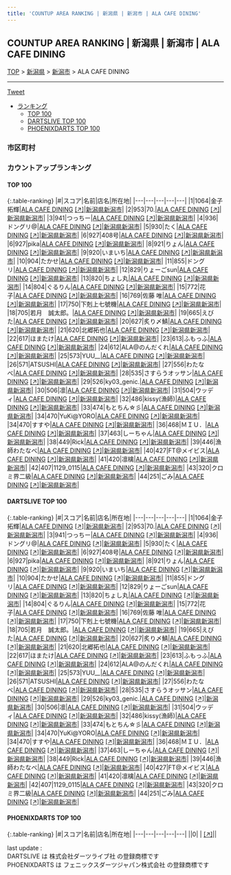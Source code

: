 ```yaml
---
title: 'COUNTUP AREA RANKING | 新潟県 | 新潟市 | ALA CAFE DINING'
---
```

## COUNTUP AREA RANKING | 新潟県 | 新潟市 | ALA CAFE DINING

[TOP](/darts/rank/) > [新潟県](/darts/rank/新潟県/) > [新潟市](/darts/rank/新潟県/新潟市/) > ALA CAFE DINING

___

<a href="https://twitter.com/share?ref_src=twsrc%5Etfw" data-text="COUNTUP AREA RANKING | 新潟県新潟市ALA CAFE DINING" class="twitter-share-button" data-hashtags="DARTSLIVE,PHOENIXDARTS,darts,ダーツ" data-show-count="false">Tweet</a>

* [ランキング](#カウントアップランキング)
    * [TOP 100](#top-100)
    * [DARTSLIVE TOP 100](#dartslive-top-100)
    * [PHOENIXDARTS TOP 100](#phoenixdarts-top-100)

### 市区町村

<ul>

</ul>

### カウントアップランキング

#### TOP 100



{:.table-ranking}
|#|スコア|名前|店名|所在地|
|---|---|---|---|---|
|1|1064|<span class="rank-name-dl">金子 拓輝</span>|<a href="/darts/rank/shops/6cf77b506a1589e9790ab824ce8730e5.html">ALA CAFE DINING</a> <a href="https://search.dartslive.com/jp/shop/6cf77b506a1589e9790ab824ce8730e5">[↗]</a>|<a href="/darts/rank/新潟県/新潟市">新潟県新潟市</a>|
|2|953|<span class="rank-name-dl">70.</span>|<a href="/darts/rank/shops/6cf77b506a1589e9790ab824ce8730e5.html">ALA CAFE DINING</a> <a href="https://search.dartslive.com/jp/shop/6cf77b506a1589e9790ab824ce8730e5">[↗]</a>|<a href="/darts/rank/新潟県/新潟市">新潟県新潟市</a>|
|3|941|<span class="rank-name-dl">つっちー</span>|<a href="/darts/rank/shops/6cf77b506a1589e9790ab824ce8730e5.html">ALA CAFE DINING</a> <a href="https://search.dartslive.com/jp/shop/6cf77b506a1589e9790ab824ce8730e5">[↗]</a>|<a href="/darts/rank/新潟県/新潟市">新潟県新潟市</a>|
|4|936|<span class="rank-name-dl">ドングリ@</span>|<a href="/darts/rank/shops/6cf77b506a1589e9790ab824ce8730e5.html">ALA CAFE DINING</a> <a href="https://search.dartslive.com/jp/shop/6cf77b506a1589e9790ab824ce8730e5">[↗]</a>|<a href="/darts/rank/新潟県/新潟市">新潟県新潟市</a>|
|5|930|<span class="rank-name-dl">たく</span>|<a href="/darts/rank/shops/6cf77b506a1589e9790ab824ce8730e5.html">ALA CAFE DINING</a> <a href="https://search.dartslive.com/jp/shop/6cf77b506a1589e9790ab824ce8730e5">[↗]</a>|<a href="/darts/rank/新潟県/新潟市">新潟県新潟市</a>|
|6|927|<span class="rank-name-dl">408号</span>|<a href="/darts/rank/shops/6cf77b506a1589e9790ab824ce8730e5.html">ALA CAFE DINING</a> <a href="https://search.dartslive.com/jp/shop/6cf77b506a1589e9790ab824ce8730e5">[↗]</a>|<a href="/darts/rank/新潟県/新潟市">新潟県新潟市</a>|
|6|927|<span class="rank-name-dl">pika</span>|<a href="/darts/rank/shops/6cf77b506a1589e9790ab824ce8730e5.html">ALA CAFE DINING</a> <a href="https://search.dartslive.com/jp/shop/6cf77b506a1589e9790ab824ce8730e5">[↗]</a>|<a href="/darts/rank/新潟県/新潟市">新潟県新潟市</a>|
|8|921|<span class="rank-name-dl">りょん</span>|<a href="/darts/rank/shops/6cf77b506a1589e9790ab824ce8730e5.html">ALA CAFE DINING</a> <a href="https://search.dartslive.com/jp/shop/6cf77b506a1589e9790ab824ce8730e5">[↗]</a>|<a href="/darts/rank/新潟県/新潟市">新潟県新潟市</a>|
|9|920|<span class="rank-name-dl">いまいち</span>|<a href="/darts/rank/shops/6cf77b506a1589e9790ab824ce8730e5.html">ALA CAFE DINING</a> <a href="https://search.dartslive.com/jp/shop/6cf77b506a1589e9790ab824ce8730e5">[↗]</a>|<a href="/darts/rank/新潟県/新潟市">新潟県新潟市</a>|
|10|904|<span class="rank-name-dl">たかせ</span>|<a href="/darts/rank/shops/6cf77b506a1589e9790ab824ce8730e5.html">ALA CAFE DINING</a> <a href="https://search.dartslive.com/jp/shop/6cf77b506a1589e9790ab824ce8730e5">[↗]</a>|<a href="/darts/rank/新潟県/新潟市">新潟県新潟市</a>|
|11|855|<span class="rank-name-dl">ドングリ</span>|<a href="/darts/rank/shops/6cf77b506a1589e9790ab824ce8730e5.html">ALA CAFE DINING</a> <a href="https://search.dartslive.com/jp/shop/6cf77b506a1589e9790ab824ce8730e5">[↗]</a>|<a href="/darts/rank/新潟県/新潟市">新潟県新潟市</a>|
|12|829|<span class="rank-name-dl">りょーごsun</span>|<a href="/darts/rank/shops/6cf77b506a1589e9790ab824ce8730e5.html">ALA CAFE DINING</a> <a href="https://search.dartslive.com/jp/shop/6cf77b506a1589e9790ab824ce8730e5">[↗]</a>|<a href="/darts/rank/新潟県/新潟市">新潟県新潟市</a>|
|13|820|<span class="rank-name-dl">ちょし丸</span>|<a href="/darts/rank/shops/6cf77b506a1589e9790ab824ce8730e5.html">ALA CAFE DINING</a> <a href="https://search.dartslive.com/jp/shop/6cf77b506a1589e9790ab824ce8730e5">[↗]</a>|<a href="/darts/rank/新潟県/新潟市">新潟県新潟市</a>|
|14|804|<span class="rank-name-dl">ぐるりん</span>|<a href="/darts/rank/shops/6cf77b506a1589e9790ab824ce8730e5.html">ALA CAFE DINING</a> <a href="https://search.dartslive.com/jp/shop/6cf77b506a1589e9790ab824ce8730e5">[↗]</a>|<a href="/darts/rank/新潟県/新潟市">新潟県新潟市</a>|
|15|772|<span class="rank-name-dl">花子</span>|<a href="/darts/rank/shops/6cf77b506a1589e9790ab824ce8730e5.html">ALA CAFE DINING</a> <a href="https://search.dartslive.com/jp/shop/6cf77b506a1589e9790ab824ce8730e5">[↗]</a>|<a href="/darts/rank/新潟県/新潟市">新潟県新潟市</a>|
|16|769|<span class="rank-name-dl">佐藤 唯</span>|<a href="/darts/rank/shops/6cf77b506a1589e9790ab824ce8730e5.html">ALA CAFE DINING</a> <a href="https://search.dartslive.com/jp/shop/6cf77b506a1589e9790ab824ce8730e5">[↗]</a>|<a href="/darts/rank/新潟県/新潟市">新潟県新潟市</a>|
|17|750|<span class="rank-name-dl">下剋上七號機</span>|<a href="/darts/rank/shops/6cf77b506a1589e9790ab824ce8730e5.html">ALA CAFE DINING</a> <a href="https://search.dartslive.com/jp/shop/6cf77b506a1589e9790ab824ce8730e5">[↗]</a>|<a href="/darts/rank/新潟県/新潟市">新潟県新潟市</a>|
|18|705|<span class="rank-name-dl">若月　誠太郎。</span>|<a href="/darts/rank/shops/6cf77b506a1589e9790ab824ce8730e5.html">ALA CAFE DINING</a> <a href="https://search.dartslive.com/jp/shop/6cf77b506a1589e9790ab824ce8730e5">[↗]</a>|<a href="/darts/rank/新潟県/新潟市">新潟県新潟市</a>|
|19|665|<span class="rank-name-dl">えびた</span>|<a href="/darts/rank/shops/6cf77b506a1589e9790ab824ce8730e5.html">ALA CAFE DINING</a> <a href="https://search.dartslive.com/jp/shop/6cf77b506a1589e9790ab824ce8730e5">[↗]</a>|<a href="/darts/rank/新潟県/新潟市">新潟県新潟市</a>|
|20|627|<span class="rank-name-dl">炙り〆鯖</span>|<a href="/darts/rank/shops/6cf77b506a1589e9790ab824ce8730e5.html">ALA CAFE DINING</a> <a href="https://search.dartslive.com/jp/shop/6cf77b506a1589e9790ab824ce8730e5">[↗]</a>|<a href="/darts/rank/新潟県/新潟市">新潟県新潟市</a>|
|21|620|<span class="rank-name-dl">北郷拓也</span>|<a href="/darts/rank/shops/6cf77b506a1589e9790ab824ce8730e5.html">ALA CAFE DINING</a> <a href="https://search.dartslive.com/jp/shop/6cf77b506a1589e9790ab824ce8730e5">[↗]</a>|<a href="/darts/rank/新潟県/新潟市">新潟県新潟市</a>|
|22|617|<span class="rank-name-dl">ほまたけ</span>|<a href="/darts/rank/shops/6cf77b506a1589e9790ab824ce8730e5.html">ALA CAFE DINING</a> <a href="https://search.dartslive.com/jp/shop/6cf77b506a1589e9790ab824ce8730e5">[↗]</a>|<a href="/darts/rank/新潟県/新潟市">新潟県新潟市</a>|
|23|613|<span class="rank-name-dl">ふもっふ</span>|<a href="/darts/rank/shops/6cf77b506a1589e9790ab824ce8730e5.html">ALA CAFE DINING</a> <a href="https://search.dartslive.com/jp/shop/6cf77b506a1589e9790ab824ce8730e5">[↗]</a>|<a href="/darts/rank/新潟県/新潟市">新潟県新潟市</a>|
|24|612|<span class="rank-name-dl">ALA@のんだくれ</span>|<a href="/darts/rank/shops/6cf77b506a1589e9790ab824ce8730e5.html">ALA CAFE DINING</a> <a href="https://search.dartslive.com/jp/shop/6cf77b506a1589e9790ab824ce8730e5">[↗]</a>|<a href="/darts/rank/新潟県/新潟市">新潟県新潟市</a>|
|25|573|<span class="rank-name-dl">YUU__</span>|<a href="/darts/rank/shops/6cf77b506a1589e9790ab824ce8730e5.html">ALA CAFE DINING</a> <a href="https://search.dartslive.com/jp/shop/6cf77b506a1589e9790ab824ce8730e5">[↗]</a>|<a href="/darts/rank/新潟県/新潟市">新潟県新潟市</a>|
|26|571|<span class="rank-name-dl">ATSUSHI</span>|<a href="/darts/rank/shops/6cf77b506a1589e9790ab824ce8730e5.html">ALA CAFE DINING</a> <a href="https://search.dartslive.com/jp/shop/6cf77b506a1589e9790ab824ce8730e5">[↗]</a>|<a href="/darts/rank/新潟県/新潟市">新潟県新潟市</a>|
|27|556|<span class="rank-name-dl">わたなべ</span>|<a href="/darts/rank/shops/6cf77b506a1589e9790ab824ce8730e5.html">ALA CAFE DINING</a> <a href="https://search.dartslive.com/jp/shop/6cf77b506a1589e9790ab824ce8730e5">[↗]</a>|<a href="/darts/rank/新潟県/新潟市">新潟県新潟市</a>|
|28|535|<span class="rank-name-dl">さすらうオッサン</span>|<a href="/darts/rank/shops/6cf77b506a1589e9790ab824ce8730e5.html">ALA CAFE DINING</a> <a href="https://search.dartslive.com/jp/shop/6cf77b506a1589e9790ab824ce8730e5">[↗]</a>|<a href="/darts/rank/新潟県/新潟市">新潟県新潟市</a>|
|29|526|<span class="rank-name-dl">ky03_genic.</span>|<a href="/darts/rank/shops/6cf77b506a1589e9790ab824ce8730e5.html">ALA CAFE DINING</a> <a href="https://search.dartslive.com/jp/shop/6cf77b506a1589e9790ab824ce8730e5">[↗]</a>|<a href="/darts/rank/新潟県/新潟市">新潟県新潟市</a>|
|30|506|<span class="rank-name-dl">凛</span>|<a href="/darts/rank/shops/6cf77b506a1589e9790ab824ce8730e5.html">ALA CAFE DINING</a> <a href="https://search.dartslive.com/jp/shop/6cf77b506a1589e9790ab824ce8730e5">[↗]</a>|<a href="/darts/rank/新潟県/新潟市">新潟県新潟市</a>|
|31|504|<span class="rank-name-dl">ウッディ</span>|<a href="/darts/rank/shops/6cf77b506a1589e9790ab824ce8730e5.html">ALA CAFE DINING</a> <a href="https://search.dartslive.com/jp/shop/6cf77b506a1589e9790ab824ce8730e5">[↗]</a>|<a href="/darts/rank/新潟県/新潟市">新潟県新潟市</a>|
|32|486|<span class="rank-name-dl">kissy(漁師)</span>|<a href="/darts/rank/shops/6cf77b506a1589e9790ab824ce8730e5.html">ALA CAFE DINING</a> <a href="https://search.dartslive.com/jp/shop/6cf77b506a1589e9790ab824ce8730e5">[↗]</a>|<a href="/darts/rank/新潟県/新潟市">新潟県新潟市</a>|
|33|474|<span class="rank-name-dl">もとちん☆彡</span>|<a href="/darts/rank/shops/6cf77b506a1589e9790ab824ce8730e5.html">ALA CAFE DINING</a> <a href="https://search.dartslive.com/jp/shop/6cf77b506a1589e9790ab824ce8730e5">[↗]</a>|<a href="/darts/rank/新潟県/新潟市">新潟県新潟市</a>|
|34|470|<span class="rank-name-dl">YuKi@YORO</span>|<a href="/darts/rank/shops/6cf77b506a1589e9790ab824ce8730e5.html">ALA CAFE DINING</a> <a href="https://search.dartslive.com/jp/shop/6cf77b506a1589e9790ab824ce8730e5">[↗]</a>|<a href="/darts/rank/新潟県/新潟市">新潟県新潟市</a>|
|34|470|<span class="rank-name-dl">すすや</span>|<a href="/darts/rank/shops/6cf77b506a1589e9790ab824ce8730e5.html">ALA CAFE DINING</a> <a href="https://search.dartslive.com/jp/shop/6cf77b506a1589e9790ab824ce8730e5">[↗]</a>|<a href="/darts/rank/新潟県/新潟市">新潟県新潟市</a>|
|36|468|<span class="rank-name-dl">ＭＩＵ．</span>|<a href="/darts/rank/shops/6cf77b506a1589e9790ab824ce8730e5.html">ALA CAFE DINING</a> <a href="https://search.dartslive.com/jp/shop/6cf77b506a1589e9790ab824ce8730e5">[↗]</a>|<a href="/darts/rank/新潟県/新潟市">新潟県新潟市</a>|
|37|463|<span class="rank-name-dl">しーちゃん</span>|<a href="/darts/rank/shops/6cf77b506a1589e9790ab824ce8730e5.html">ALA CAFE DINING</a> <a href="https://search.dartslive.com/jp/shop/6cf77b506a1589e9790ab824ce8730e5">[↗]</a>|<a href="/darts/rank/新潟県/新潟市">新潟県新潟市</a>|
|38|449|<span class="rank-name-dl">Rick</span>|<a href="/darts/rank/shops/6cf77b506a1589e9790ab824ce8730e5.html">ALA CAFE DINING</a> <a href="https://search.dartslive.com/jp/shop/6cf77b506a1589e9790ab824ce8730e5">[↗]</a>|<a href="/darts/rank/新潟県/新潟市">新潟県新潟市</a>|
|39|446|<span class="rank-name-dl">漁師わたなべ</span>|<a href="/darts/rank/shops/6cf77b506a1589e9790ab824ce8730e5.html">ALA CAFE DINING</a> <a href="https://search.dartslive.com/jp/shop/6cf77b506a1589e9790ab824ce8730e5">[↗]</a>|<a href="/darts/rank/新潟県/新潟市">新潟県新潟市</a>|
|40|427|<span class="rank-name-dl">FT@メイビス</span>|<a href="/darts/rank/shops/6cf77b506a1589e9790ab824ce8730e5.html">ALA CAFE DINING</a> <a href="https://search.dartslive.com/jp/shop/6cf77b506a1589e9790ab824ce8730e5">[↗]</a>|<a href="/darts/rank/新潟県/新潟市">新潟県新潟市</a>|
|41|420|<span class="rank-name-dl">凛檎</span>|<a href="/darts/rank/shops/6cf77b506a1589e9790ab824ce8730e5.html">ALA CAFE DINING</a> <a href="https://search.dartslive.com/jp/shop/6cf77b506a1589e9790ab824ce8730e5">[↗]</a>|<a href="/darts/rank/新潟県/新潟市">新潟県新潟市</a>|
|42|407|<span class="rank-name-dl">1129_0115</span>|<a href="/darts/rank/shops/6cf77b506a1589e9790ab824ce8730e5.html">ALA CAFE DINING</a> <a href="https://search.dartslive.com/jp/shop/6cf77b506a1589e9790ab824ce8730e5">[↗]</a>|<a href="/darts/rank/新潟県/新潟市">新潟県新潟市</a>|
|43|320|<span class="rank-name-dl">クロミ界二級</span>|<a href="/darts/rank/shops/6cf77b506a1589e9790ab824ce8730e5.html">ALA CAFE DINING</a> <a href="https://search.dartslive.com/jp/shop/6cf77b506a1589e9790ab824ce8730e5">[↗]</a>|<a href="/darts/rank/新潟県/新潟市">新潟県新潟市</a>|
|44|251|<span class="rank-name-dl">ごみ</span>|<a href="/darts/rank/shops/6cf77b506a1589e9790ab824ce8730e5.html">ALA CAFE DINING</a> <a href="https://search.dartslive.com/jp/shop/6cf77b506a1589e9790ab824ce8730e5">[↗]</a>|<a href="/darts/rank/新潟県/新潟市">新潟県新潟市</a>|


#### DARTSLIVE TOP 100



{:.table-ranking}
|#|スコア|名前|店名|所在地|
|---|---|---|---|---|
|1|1064|<span class="rank-name-dl">金子 拓輝</span>|<a href="/darts/rank/shops/6cf77b506a1589e9790ab824ce8730e5.html">ALA CAFE DINING</a> <a href="https://search.dartslive.com/jp/shop/6cf77b506a1589e9790ab824ce8730e5">[↗]</a>|<a href="/darts/rank/新潟県/新潟市">新潟県新潟市</a>|
|2|953|<span class="rank-name-dl">70.</span>|<a href="/darts/rank/shops/6cf77b506a1589e9790ab824ce8730e5.html">ALA CAFE DINING</a> <a href="https://search.dartslive.com/jp/shop/6cf77b506a1589e9790ab824ce8730e5">[↗]</a>|<a href="/darts/rank/新潟県/新潟市">新潟県新潟市</a>|
|3|941|<span class="rank-name-dl">つっちー</span>|<a href="/darts/rank/shops/6cf77b506a1589e9790ab824ce8730e5.html">ALA CAFE DINING</a> <a href="https://search.dartslive.com/jp/shop/6cf77b506a1589e9790ab824ce8730e5">[↗]</a>|<a href="/darts/rank/新潟県/新潟市">新潟県新潟市</a>|
|4|936|<span class="rank-name-dl">ドングリ@</span>|<a href="/darts/rank/shops/6cf77b506a1589e9790ab824ce8730e5.html">ALA CAFE DINING</a> <a href="https://search.dartslive.com/jp/shop/6cf77b506a1589e9790ab824ce8730e5">[↗]</a>|<a href="/darts/rank/新潟県/新潟市">新潟県新潟市</a>|
|5|930|<span class="rank-name-dl">たく</span>|<a href="/darts/rank/shops/6cf77b506a1589e9790ab824ce8730e5.html">ALA CAFE DINING</a> <a href="https://search.dartslive.com/jp/shop/6cf77b506a1589e9790ab824ce8730e5">[↗]</a>|<a href="/darts/rank/新潟県/新潟市">新潟県新潟市</a>|
|6|927|<span class="rank-name-dl">408号</span>|<a href="/darts/rank/shops/6cf77b506a1589e9790ab824ce8730e5.html">ALA CAFE DINING</a> <a href="https://search.dartslive.com/jp/shop/6cf77b506a1589e9790ab824ce8730e5">[↗]</a>|<a href="/darts/rank/新潟県/新潟市">新潟県新潟市</a>|
|6|927|<span class="rank-name-dl">pika</span>|<a href="/darts/rank/shops/6cf77b506a1589e9790ab824ce8730e5.html">ALA CAFE DINING</a> <a href="https://search.dartslive.com/jp/shop/6cf77b506a1589e9790ab824ce8730e5">[↗]</a>|<a href="/darts/rank/新潟県/新潟市">新潟県新潟市</a>|
|8|921|<span class="rank-name-dl">りょん</span>|<a href="/darts/rank/shops/6cf77b506a1589e9790ab824ce8730e5.html">ALA CAFE DINING</a> <a href="https://search.dartslive.com/jp/shop/6cf77b506a1589e9790ab824ce8730e5">[↗]</a>|<a href="/darts/rank/新潟県/新潟市">新潟県新潟市</a>|
|9|920|<span class="rank-name-dl">いまいち</span>|<a href="/darts/rank/shops/6cf77b506a1589e9790ab824ce8730e5.html">ALA CAFE DINING</a> <a href="https://search.dartslive.com/jp/shop/6cf77b506a1589e9790ab824ce8730e5">[↗]</a>|<a href="/darts/rank/新潟県/新潟市">新潟県新潟市</a>|
|10|904|<span class="rank-name-dl">たかせ</span>|<a href="/darts/rank/shops/6cf77b506a1589e9790ab824ce8730e5.html">ALA CAFE DINING</a> <a href="https://search.dartslive.com/jp/shop/6cf77b506a1589e9790ab824ce8730e5">[↗]</a>|<a href="/darts/rank/新潟県/新潟市">新潟県新潟市</a>|
|11|855|<span class="rank-name-dl">ドングリ</span>|<a href="/darts/rank/shops/6cf77b506a1589e9790ab824ce8730e5.html">ALA CAFE DINING</a> <a href="https://search.dartslive.com/jp/shop/6cf77b506a1589e9790ab824ce8730e5">[↗]</a>|<a href="/darts/rank/新潟県/新潟市">新潟県新潟市</a>|
|12|829|<span class="rank-name-dl">りょーごsun</span>|<a href="/darts/rank/shops/6cf77b506a1589e9790ab824ce8730e5.html">ALA CAFE DINING</a> <a href="https://search.dartslive.com/jp/shop/6cf77b506a1589e9790ab824ce8730e5">[↗]</a>|<a href="/darts/rank/新潟県/新潟市">新潟県新潟市</a>|
|13|820|<span class="rank-name-dl">ちょし丸</span>|<a href="/darts/rank/shops/6cf77b506a1589e9790ab824ce8730e5.html">ALA CAFE DINING</a> <a href="https://search.dartslive.com/jp/shop/6cf77b506a1589e9790ab824ce8730e5">[↗]</a>|<a href="/darts/rank/新潟県/新潟市">新潟県新潟市</a>|
|14|804|<span class="rank-name-dl">ぐるりん</span>|<a href="/darts/rank/shops/6cf77b506a1589e9790ab824ce8730e5.html">ALA CAFE DINING</a> <a href="https://search.dartslive.com/jp/shop/6cf77b506a1589e9790ab824ce8730e5">[↗]</a>|<a href="/darts/rank/新潟県/新潟市">新潟県新潟市</a>|
|15|772|<span class="rank-name-dl">花子</span>|<a href="/darts/rank/shops/6cf77b506a1589e9790ab824ce8730e5.html">ALA CAFE DINING</a> <a href="https://search.dartslive.com/jp/shop/6cf77b506a1589e9790ab824ce8730e5">[↗]</a>|<a href="/darts/rank/新潟県/新潟市">新潟県新潟市</a>|
|16|769|<span class="rank-name-dl">佐藤 唯</span>|<a href="/darts/rank/shops/6cf77b506a1589e9790ab824ce8730e5.html">ALA CAFE DINING</a> <a href="https://search.dartslive.com/jp/shop/6cf77b506a1589e9790ab824ce8730e5">[↗]</a>|<a href="/darts/rank/新潟県/新潟市">新潟県新潟市</a>|
|17|750|<span class="rank-name-dl">下剋上七號機</span>|<a href="/darts/rank/shops/6cf77b506a1589e9790ab824ce8730e5.html">ALA CAFE DINING</a> <a href="https://search.dartslive.com/jp/shop/6cf77b506a1589e9790ab824ce8730e5">[↗]</a>|<a href="/darts/rank/新潟県/新潟市">新潟県新潟市</a>|
|18|705|<span class="rank-name-dl">若月　誠太郎。</span>|<a href="/darts/rank/shops/6cf77b506a1589e9790ab824ce8730e5.html">ALA CAFE DINING</a> <a href="https://search.dartslive.com/jp/shop/6cf77b506a1589e9790ab824ce8730e5">[↗]</a>|<a href="/darts/rank/新潟県/新潟市">新潟県新潟市</a>|
|19|665|<span class="rank-name-dl">えびた</span>|<a href="/darts/rank/shops/6cf77b506a1589e9790ab824ce8730e5.html">ALA CAFE DINING</a> <a href="https://search.dartslive.com/jp/shop/6cf77b506a1589e9790ab824ce8730e5">[↗]</a>|<a href="/darts/rank/新潟県/新潟市">新潟県新潟市</a>|
|20|627|<span class="rank-name-dl">炙り〆鯖</span>|<a href="/darts/rank/shops/6cf77b506a1589e9790ab824ce8730e5.html">ALA CAFE DINING</a> <a href="https://search.dartslive.com/jp/shop/6cf77b506a1589e9790ab824ce8730e5">[↗]</a>|<a href="/darts/rank/新潟県/新潟市">新潟県新潟市</a>|
|21|620|<span class="rank-name-dl">北郷拓也</span>|<a href="/darts/rank/shops/6cf77b506a1589e9790ab824ce8730e5.html">ALA CAFE DINING</a> <a href="https://search.dartslive.com/jp/shop/6cf77b506a1589e9790ab824ce8730e5">[↗]</a>|<a href="/darts/rank/新潟県/新潟市">新潟県新潟市</a>|
|22|617|<span class="rank-name-dl">ほまたけ</span>|<a href="/darts/rank/shops/6cf77b506a1589e9790ab824ce8730e5.html">ALA CAFE DINING</a> <a href="https://search.dartslive.com/jp/shop/6cf77b506a1589e9790ab824ce8730e5">[↗]</a>|<a href="/darts/rank/新潟県/新潟市">新潟県新潟市</a>|
|23|613|<span class="rank-name-dl">ふもっふ</span>|<a href="/darts/rank/shops/6cf77b506a1589e9790ab824ce8730e5.html">ALA CAFE DINING</a> <a href="https://search.dartslive.com/jp/shop/6cf77b506a1589e9790ab824ce8730e5">[↗]</a>|<a href="/darts/rank/新潟県/新潟市">新潟県新潟市</a>|
|24|612|<span class="rank-name-dl">ALA@のんだくれ</span>|<a href="/darts/rank/shops/6cf77b506a1589e9790ab824ce8730e5.html">ALA CAFE DINING</a> <a href="https://search.dartslive.com/jp/shop/6cf77b506a1589e9790ab824ce8730e5">[↗]</a>|<a href="/darts/rank/新潟県/新潟市">新潟県新潟市</a>|
|25|573|<span class="rank-name-dl">YUU__</span>|<a href="/darts/rank/shops/6cf77b506a1589e9790ab824ce8730e5.html">ALA CAFE DINING</a> <a href="https://search.dartslive.com/jp/shop/6cf77b506a1589e9790ab824ce8730e5">[↗]</a>|<a href="/darts/rank/新潟県/新潟市">新潟県新潟市</a>|
|26|571|<span class="rank-name-dl">ATSUSHI</span>|<a href="/darts/rank/shops/6cf77b506a1589e9790ab824ce8730e5.html">ALA CAFE DINING</a> <a href="https://search.dartslive.com/jp/shop/6cf77b506a1589e9790ab824ce8730e5">[↗]</a>|<a href="/darts/rank/新潟県/新潟市">新潟県新潟市</a>|
|27|556|<span class="rank-name-dl">わたなべ</span>|<a href="/darts/rank/shops/6cf77b506a1589e9790ab824ce8730e5.html">ALA CAFE DINING</a> <a href="https://search.dartslive.com/jp/shop/6cf77b506a1589e9790ab824ce8730e5">[↗]</a>|<a href="/darts/rank/新潟県/新潟市">新潟県新潟市</a>|
|28|535|<span class="rank-name-dl">さすらうオッサン</span>|<a href="/darts/rank/shops/6cf77b506a1589e9790ab824ce8730e5.html">ALA CAFE DINING</a> <a href="https://search.dartslive.com/jp/shop/6cf77b506a1589e9790ab824ce8730e5">[↗]</a>|<a href="/darts/rank/新潟県/新潟市">新潟県新潟市</a>|
|29|526|<span class="rank-name-dl">ky03_genic.</span>|<a href="/darts/rank/shops/6cf77b506a1589e9790ab824ce8730e5.html">ALA CAFE DINING</a> <a href="https://search.dartslive.com/jp/shop/6cf77b506a1589e9790ab824ce8730e5">[↗]</a>|<a href="/darts/rank/新潟県/新潟市">新潟県新潟市</a>|
|30|506|<span class="rank-name-dl">凛</span>|<a href="/darts/rank/shops/6cf77b506a1589e9790ab824ce8730e5.html">ALA CAFE DINING</a> <a href="https://search.dartslive.com/jp/shop/6cf77b506a1589e9790ab824ce8730e5">[↗]</a>|<a href="/darts/rank/新潟県/新潟市">新潟県新潟市</a>|
|31|504|<span class="rank-name-dl">ウッディ</span>|<a href="/darts/rank/shops/6cf77b506a1589e9790ab824ce8730e5.html">ALA CAFE DINING</a> <a href="https://search.dartslive.com/jp/shop/6cf77b506a1589e9790ab824ce8730e5">[↗]</a>|<a href="/darts/rank/新潟県/新潟市">新潟県新潟市</a>|
|32|486|<span class="rank-name-dl">kissy(漁師)</span>|<a href="/darts/rank/shops/6cf77b506a1589e9790ab824ce8730e5.html">ALA CAFE DINING</a> <a href="https://search.dartslive.com/jp/shop/6cf77b506a1589e9790ab824ce8730e5">[↗]</a>|<a href="/darts/rank/新潟県/新潟市">新潟県新潟市</a>|
|33|474|<span class="rank-name-dl">もとちん☆彡</span>|<a href="/darts/rank/shops/6cf77b506a1589e9790ab824ce8730e5.html">ALA CAFE DINING</a> <a href="https://search.dartslive.com/jp/shop/6cf77b506a1589e9790ab824ce8730e5">[↗]</a>|<a href="/darts/rank/新潟県/新潟市">新潟県新潟市</a>|
|34|470|<span class="rank-name-dl">YuKi@YORO</span>|<a href="/darts/rank/shops/6cf77b506a1589e9790ab824ce8730e5.html">ALA CAFE DINING</a> <a href="https://search.dartslive.com/jp/shop/6cf77b506a1589e9790ab824ce8730e5">[↗]</a>|<a href="/darts/rank/新潟県/新潟市">新潟県新潟市</a>|
|34|470|<span class="rank-name-dl">すすや</span>|<a href="/darts/rank/shops/6cf77b506a1589e9790ab824ce8730e5.html">ALA CAFE DINING</a> <a href="https://search.dartslive.com/jp/shop/6cf77b506a1589e9790ab824ce8730e5">[↗]</a>|<a href="/darts/rank/新潟県/新潟市">新潟県新潟市</a>|
|36|468|<span class="rank-name-dl">ＭＩＵ．</span>|<a href="/darts/rank/shops/6cf77b506a1589e9790ab824ce8730e5.html">ALA CAFE DINING</a> <a href="https://search.dartslive.com/jp/shop/6cf77b506a1589e9790ab824ce8730e5">[↗]</a>|<a href="/darts/rank/新潟県/新潟市">新潟県新潟市</a>|
|37|463|<span class="rank-name-dl">しーちゃん</span>|<a href="/darts/rank/shops/6cf77b506a1589e9790ab824ce8730e5.html">ALA CAFE DINING</a> <a href="https://search.dartslive.com/jp/shop/6cf77b506a1589e9790ab824ce8730e5">[↗]</a>|<a href="/darts/rank/新潟県/新潟市">新潟県新潟市</a>|
|38|449|<span class="rank-name-dl">Rick</span>|<a href="/darts/rank/shops/6cf77b506a1589e9790ab824ce8730e5.html">ALA CAFE DINING</a> <a href="https://search.dartslive.com/jp/shop/6cf77b506a1589e9790ab824ce8730e5">[↗]</a>|<a href="/darts/rank/新潟県/新潟市">新潟県新潟市</a>|
|39|446|<span class="rank-name-dl">漁師わたなべ</span>|<a href="/darts/rank/shops/6cf77b506a1589e9790ab824ce8730e5.html">ALA CAFE DINING</a> <a href="https://search.dartslive.com/jp/shop/6cf77b506a1589e9790ab824ce8730e5">[↗]</a>|<a href="/darts/rank/新潟県/新潟市">新潟県新潟市</a>|
|40|427|<span class="rank-name-dl">FT@メイビス</span>|<a href="/darts/rank/shops/6cf77b506a1589e9790ab824ce8730e5.html">ALA CAFE DINING</a> <a href="https://search.dartslive.com/jp/shop/6cf77b506a1589e9790ab824ce8730e5">[↗]</a>|<a href="/darts/rank/新潟県/新潟市">新潟県新潟市</a>|
|41|420|<span class="rank-name-dl">凛檎</span>|<a href="/darts/rank/shops/6cf77b506a1589e9790ab824ce8730e5.html">ALA CAFE DINING</a> <a href="https://search.dartslive.com/jp/shop/6cf77b506a1589e9790ab824ce8730e5">[↗]</a>|<a href="/darts/rank/新潟県/新潟市">新潟県新潟市</a>|
|42|407|<span class="rank-name-dl">1129_0115</span>|<a href="/darts/rank/shops/6cf77b506a1589e9790ab824ce8730e5.html">ALA CAFE DINING</a> <a href="https://search.dartslive.com/jp/shop/6cf77b506a1589e9790ab824ce8730e5">[↗]</a>|<a href="/darts/rank/新潟県/新潟市">新潟県新潟市</a>|
|43|320|<span class="rank-name-dl">クロミ界二級</span>|<a href="/darts/rank/shops/6cf77b506a1589e9790ab824ce8730e5.html">ALA CAFE DINING</a> <a href="https://search.dartslive.com/jp/shop/6cf77b506a1589e9790ab824ce8730e5">[↗]</a>|<a href="/darts/rank/新潟県/新潟市">新潟県新潟市</a>|
|44|251|<span class="rank-name-dl">ごみ</span>|<a href="/darts/rank/shops/6cf77b506a1589e9790ab824ce8730e5.html">ALA CAFE DINING</a> <a href="https://search.dartslive.com/jp/shop/6cf77b506a1589e9790ab824ce8730e5">[↗]</a>|<a href="/darts/rank/新潟県/新潟市">新潟県新潟市</a>|


#### PHOENIXDARTS TOP 100



{:.table-ranking}
|#|スコア|名前|店名|所在地|
|---|---|---|---|---|
||0|<span class="rank-name-dl"> </span>|<a href="/darts/rank/shops/.html"></a> <a href="">[↗]</a>|<a href="/darts/rank//"></a>|


<div class="footer border-top border-gray-light mt-5 pt-3 text-right text-gray">
    last update : <span style="font-weight: italic" id="foot_last_modified"></span><br />
    DARTSLIVE は 株式会社ダーツライブ社 の登録商標です<br />
    PHOENIXDARTS は フェニックスダーツジャパン株式会社 の登録商標です<br />
</div>

<script src="https://cdnjs.cloudflare.com/ajax/libs/jquery.tablesorter/2.31.3/js/jquery.tablesorter.min.js" integrity="sha512-qzgd5cYSZcosqpzpn7zF2ZId8f/8CHmFKZ8j7mU4OUXTNRd5g+ZHBPsgKEwoqxCtdQvExE5LprwwPAgoicguNg==" crossorigin="anonymous" referrerpolicy="no-referrer"></script>
<link rel="stylesheet" href="https://cdnjs.cloudflare.com/ajax/libs/jquery.tablesorter/2.31.3/css/theme.default.min.css" integrity="sha512-wghhOJkjQX0Lh3NSWvNKeZ0ZpNn+SPVXX1Qyc9OCaogADktxrBiBdKGDoqVUOyhStvMBmJQ8ZdMHiR3wuEq8+w==" crossorigin="anonymous" referrerpolicy="no-referrer" />
<script>
$(function() {
    $(".table-ranking").tablesorter({sortList:[[0, 0]]});
    $("#foot_last_modified").text(formatDate(new Date(document.lastModified), 'yyyy-MM-dd HH:mm:ss'));
});
</script>

<script async src="https://platform.twitter.com/widgets.js" charset="utf-8"></script>